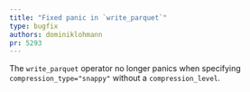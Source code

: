 ```yaml
---
title: "Fixed panic in `write_parquet`"
type: bugfix
authors: dominiklohmann
pr: 5293
---
```


The `write_parquet` operator no longer panics when specifying
`compression_type="snappy"` without a `compression_level`.
